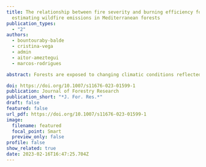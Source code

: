 ```yaml
---
title: The relationship between fire severity and burning efficiency for
  estimating wildfire emissions in Mediterranean forests
publication_types:
  - "2"
authors:
  - bountouraby-balde
  - cristina-vega
  - admin
  - aitor-ameztegui
  - marcos-rodrigues

abstract: Forests are exposed to changing climatic conditions reflected by increasing drought and heat waves that increase the risk of wildfire ignition and spread. Climatic variables such as rain and wind as well as vegetation structure, land configuration and forest management practices are all factors that determine the burning potential of wildfires. The assessment of emissions released by vegetation combustion is essential for determining greenhouse gases and air pollutants. The estimation of wildfire-related emissions depends on factors such as the type and fraction of fuel (i.e., live biomass, ground litter, dead wood) consumed by the fire in a given area, termed the burning efficiency. Most approaches estimate live burning efficiency from optical remote sensing data. This study used a data-driven method to estimate live burning efficiency in a Mediterranean area. Burning severity estimations from Landsat imagery (dNBR), which relate to fuel consumption, and quantitative field data from three national forest inventory data were combined to establish the relationship between burning severity and live burning efficiency. Several proxies explored these relationships based on dNBR interval classes, as well as regression models. The correlation results between live burning efficiency and dNBR for conifers (R = 0.63) and broad-leaved vegetation (R = 0.95) indicated ways for improving emissions estimations. Median estimations by severity class (low, moderate-low, moderate-high, and high) are provided for conifers (0 .44 − 0.81) and broad-leaves (0.64 − 0.86), and regression models for the live fraction of the tree canopy susceptible to burning (< 2 cm, 2 − 7 cm, > 7 branches, and leaves). The live burning efficiency values by severity class were higher than previous studies.

doi: https://doi.org/10.1007/s11676-023-01599-1
publication: Journal of Forestry Research
publication_short: "*J. For. Res.*"
draft: false
featured: false
url_pdf: https://doi.org/10.1007/s11676-023-01599-1
image:
  filename: featured
  focal_point: Smart
  preview_only: false
profile: false
show_related: true
date: 2023-02-16T16:47:25.704Z
---
```

